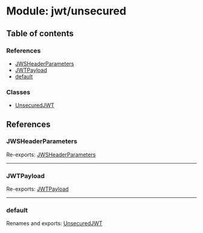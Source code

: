# Module: jwt/unsecured

## Table of contents

### References

- [JWSHeaderParameters](jwt_unsecured.md#jwsheaderparameters)
- [JWTPayload](jwt_unsecured.md#jwtpayload)
- [default](jwt_unsecured.md#default)

### Classes

- [UnsecuredJWT](../classes/jwt_unsecured.unsecuredjwt.md)

## References

### JWSHeaderParameters

Re-exports: [JWSHeaderParameters](../interfaces/types.jwsheaderparameters.md)

___

### JWTPayload

Re-exports: [JWTPayload](../interfaces/types.jwtpayload.md)

___

### default

Renames and exports: [UnsecuredJWT](../classes/jwt_unsecured.unsecuredjwt.md)
